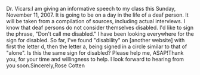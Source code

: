 Dr. Vicars:I am giving an informative speech to my class this Sunday, 
				November 11, 2007. It is going to be on a day in the life of a 
				deaf person. It will be taken from a compilation of sources, 
				including actual interviews. I know that deaf persons do not 
				consider themselves disabled. I'd like to sign the phrase, 
				"Don't call me disabled." I have been looking everywhere for the 
				sign for disabled. So far, I've found "disability" on [another 
				website] with first the letter d, then the letter a, being 
				signed in a circle similar to that of "alone". Is this the same 
				sign for disabled? Please help me, ASAP!Thank you, for your time and willingness to help. I look forward 
				to hearing from you soon.Sincerely,Rose Cotten